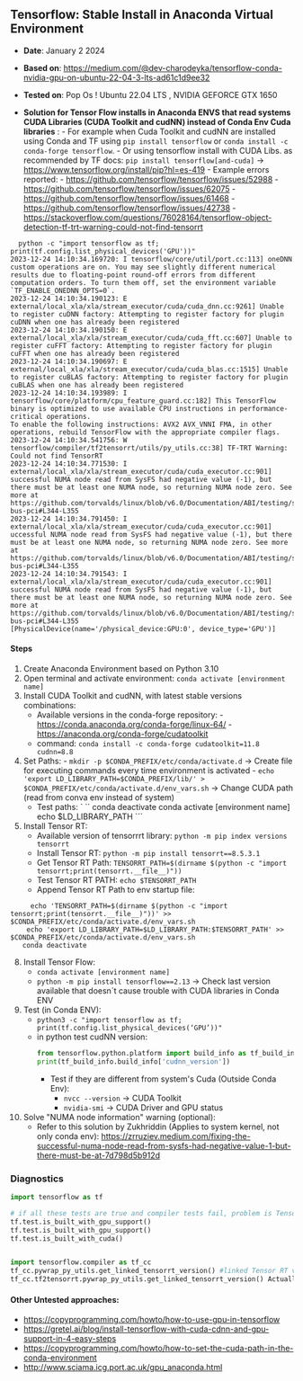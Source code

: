 ## Tensorflow: Stable Install in Anaconda Virtual Environment
- **Date**: January 2 2024
- **Based on**: https://medium.com/@dev-charodeyka/tensorflow-conda-nvidia-gpu-on-ubuntu-22-04-3-lts-ad61c1d9ee32
- **Tested on**: Pop Os ! Ubuntu 22.04 LTS , NVIDIA GEFORCE GTX 1650

- **Solution for Tensor Flow installs in Anaconda ENVS that read systems CUDA Libraries (CUDA Toolkit and cudNN) instead of Conda Env Cuda libraries** :
       - For example when Cuda Toolkit and cudNN are installed using Conda and TF using ```pip install tensorflow``` or ```conda install -c conda-forge tensorflow```.
       - Or using tensorflow install with CUDA Libs. as recommended by TF docs: ```pip install tensorflow[and-cuda]``` -> https://www.tensorflow.org/install/pip?hl=es-419
       - Example errors reported:
         - https://github.com/tensorflow/tensorflow/issues/52988
         - https://github.com/tensorflow/tensorflow/issues/62075
         - https://github.com/tensorflow/tensorflow/issues/61468
         - https://github.com/tensorflow/tensorflow/issues/42738
         - https://stackoverflow.com/questions/76028164/tensorflow-object-detection-tf-trt-warning-could-not-find-tensorrt
```
  python -c "import tensorflow as tf; print(tf.config.list_physical_devices('GPU'))"
2023-12-24 14:10:34.169720: I tensorflow/core/util/port.cc:113] oneDNN custom operations are on. You may see slightly different numerical results due to floating-point round-off errors from different computation orders. To turn them off, set the environment variable `TF_ENABLE_ONEDNN_OPTS=0`.
2023-12-24 14:10:34.190123: E external/local_xla/xla/stream_executor/cuda/cuda_dnn.cc:9261] Unable to register cuDNN factory: Attempting to register factory for plugin cuDNN when one has already been registered
2023-12-24 14:10:34.190150: E external/local_xla/xla/stream_executor/cuda/cuda_fft.cc:607] Unable to register cuFFT factory: Attempting to register factory for plugin cuFFT when one has already been registered
2023-12-24 14:10:34.190697: E external/local_xla/xla/stream_executor/cuda/cuda_blas.cc:1515] Unable to register cuBLAS factory: Attempting to register factory for plugin cuBLAS when one has already been registered
2023-12-24 14:10:34.193989: I tensorflow/core/platform/cpu_feature_guard.cc:182] This TensorFlow binary is optimized to use available CPU instructions in performance-critical operations.
To enable the following instructions: AVX2 AVX_VNNI FMA, in other operations, rebuild TensorFlow with the appropriate compiler flags.
2023-12-24 14:10:34.541756: W tensorflow/compiler/tf2tensorrt/utils/py_utils.cc:38] TF-TRT Warning: Could not find TensorRT
2023-12-24 14:10:34.771530: I external/local_xla/xla/stream_executor/cuda/cuda_executor.cc:901] successful NUMA node read from SysFS had negative value (-1), but there must be at least one NUMA node, so returning NUMA node zero. See more at https://github.com/torvalds/linux/blob/v6.0/Documentation/ABI/testing/sysfs-bus-pci#L344-L355
2023-12-24 14:10:34.791450: I external/local_xla/xla/stream_executor/cuda/cuda_executor.cc:901]  uccessful NUMA node read from SysFS had negative value (-1), but there must be at least one NUMA node, so returning NUMA node zero. See more at https://github.com/torvalds/linux/blob/v6.0/Documentation/ABI/testing/sysfs-bus-pci#L344-L355
2023-12-24 14:10:34.791543: I external/local_xla/xla/stream_executor/cuda/cuda_executor.cc:901] successful NUMA node read from SysFS had negative value (-1), but there must be at least one NUMA node, so returning NUMA node zero. See more at https://github.com/torvalds/linux/blob/v6.0/Documentation/ABI/testing/sysfs-bus-pci#L344-L355
[PhysicalDevice(name='/physical_device:GPU:0', device_type='GPU')]
```
#### Steps
1. Create Anaconda Environment based on Python 3.10
2. Open terminal and activate environment: ``` conda activate [environment name] ```
3. Install CUDA Toolkit and cudNN, with latest stable versions combinations:
     - Available versions in the conda-forge repository:
           -  https://conda.anaconda.org/conda-forge/linux-64/
           - https://anaconda.org/conda-forge/cudatoolkit
     - command: ``` conda install -c conda-forge cudatoolkit=11.8 cudnn=8.8 ```
4. Set Paths:
       - ``` mkdir -p $CONDA_PREFIX/etc/conda/activate.d ``` -> Create file for executing commands every time environment is activated
       - ```echo 'export LD_LIBRARY_PATH=$CONDA_PREFIX/lib/' > $CONDA_PREFIX/etc/conda/activate.d/env_vars.sh``` -> Change CUDA path (read from conva env instead of system)
   - Test paths: `
   `` conda deactivate
     conda activate [environment name]
     echo $LD_LIBRARY_PATH ```
6. Install Tensor RT:
   - Available version of tensorrrt library: ```python -m pip index versions tensorrt```
   - Install Tensor RT: ```python -m pip install tensorrt==8.5.3.1```
   - Get Tensor RT Path: ```TENSORRT_PATH=$(dirname $(python -c "import tensorrt;print(tensorrt.__file__)")) ```
   - Test Tensor RT PATH: ```echo $TENSORRT_PATH```
   - Append Tensor RT Path to env startup file:
```
     echo 'TENSORRT_PATH=$(dirname $(python -c "import tensorrt;print(tensorrt.__file__)"))' >> $CONDA_PREFIX/etc/conda/activate.d/env_vars.sh
    echo 'export LD_LIBRARY_PATH=$LD_LIBRARY_PATH:$TENSORRT_PATH' >> $CONDA_PREFIX/etc/conda/activate.d/env_vars.sh
   conda deactivate
```
8. Install Tensor Flow:
     - ```conda activate [environment name]```
     - ```python -m pip install tensorflow==2.13``` -> Check last version available that doesn´t cause trouble with CUDA libraries in Conda ENV
9. Test (in Conda ENV):
     - ```python3 -c "import tensorflow as tf; print(tf.config.list_physical_devices(‘GPU’))"```
     - in python test cudNN version:
       ```python
       from tensorflow.python.platform import build_info as tf_build_info
       print(tf_build_info.build_info['cudnn_version'])
       ```
       - Test if they are different from system's Cuda (Outside Conda Env):
         * ```nvcc --version``` -> CUDA Toolkit
         * ```nvidia-smi``` -> CUDA Driver and GPU status
10. Solve "NUMA node information" warning (optional):
     - Refer to this solution by Zukhriddin (Applies to system kernel, not only conda env): https://zrruziev.medium.com/fixing-the-successful-numa-node-read-from-sysfs-had-negative-value-1-but-there-must-be-at-7d798d5b912d
   
### Diagnostics
```python
import tensorflow as tf

# if all these tests are true and compiler tests fail, problem is Tensor RT
tf.test.is_built_with_gpu_support()
tf.test.is_built_with_gpu_support()
tf.test.is_built_with_cuda()


import tensorflow.compiler as tf_cc
tf_cc.pywrap_py_utils.get_linked_tensorrt_version() #linked Tensor RT version
tf_cc.tf2tensorrt.pywrap_py_utils.get_linked_tensorrt_version() Actually loaded Tensor RT version, breaks if wrong
```

   
#### Other Untested approaches:
- https://copyprogramming.com/howto/how-to-use-gpu-in-tensorflow
- https://gretel.ai/blog/install-tensorflow-with-cuda-cdnn-and-gpu-support-in-4-easy-steps
- https://copyprogramming.com/howto/how-to-set-the-cuda-path-in-the-conda-environment
- http://www.sciama.icg.port.ac.uk/gpu_anaconda.html

   

   

